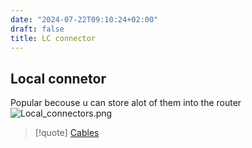 ```yaml
---
date: "2024-07-22T09:10:24+02:00"
draft: false
title: LC connector
---
```


## Local connetor

Popular becouse u can store alot of them into the router
![Local_connectors.png](/Notes/Local_connectors.png)

> \[!quote\] [Cables](/Notes/posts/Network/Phisicall/Cables)
